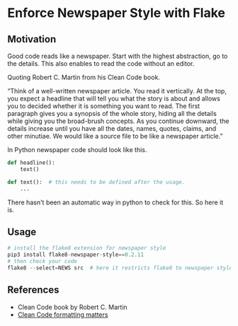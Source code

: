 # Enforce Newspaper Style with Flake

## Motivation

Good code reads like a newspaper. Start with the highest abstraction, go to the details.
This also enables to read the code without an editor.

Quoting Robert C. Martin from his Clean Code book.

“Think of a well-written newspaper article. You read it vertically. At the top, you expect a headline that will tell you what the story is about and allows you to decided whether it is something you want to read. The first paragraph gives you a synopsis of the whole story, hiding all the details while giving you the broad-brush concepts. As you continue downward, the details increase until you have all the dates, names, quotes, claims, and other minutiae. We would like a source file to be like a newspaper article.”

In Python newspaper code should look like this.

```py
def headline():
    text()

def text():  # this needs to be defined after the usage.
    ...
```

There hasn't been an automatic way in python to check for this. So here it is.

## Usage

```py
# install the flake8 extension for newspaper style
pip3 install flake8-newspaper-style==0.2.11
# then check your code
flake8 --select=NEWS src  # here it restricts flake8 to newspaper style issues
```

## References

 - Clean Code book by Robert C. Martin
 - [Clean Code formatting matters](https://www.codingblocks.net/podcast/clean-code-formatting-matters/)
